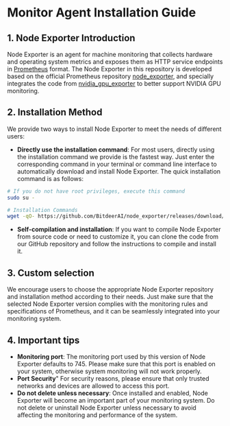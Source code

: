 # Monitor Agent Installation Guide

## 1. Node Exporter Introduction

Node Exporter is an agent for machine monitoring that collects hardware and operating system metrics and exposes them as HTTP service endpoints in [Prometheus](https://prometheus.io/) format. The Node Exporter in this repository is developed based on the official Prometheus repository [node_exporter](https://github.com/prometheus/node_exporter), and specially integrates the code from [nvidia_gpu_exporter](https://github.com/utkuozdemir/nvidia_gpu_exporter) to better support NVIDIA GPU monitoring.

## 2. Installation Method

We provide two ways to install Node Exporter to meet the needs of different users:

- **Directly use the installation command**: For most users, directly using the installation command we provide is the fastest way. Just enter the corresponding command in your terminal or command line interface to automatically download and install Node Exporter. The quick installation command is as follows:

```bash
# If you do not have root privileges, execute this command
sudo su -

# Installation Commands
wget -qO- https://github.com/BitdeerAI/node_exporter/releases/download/v1.0-sh/install.sh | bash
```

- **Self-compilation and installation**: If you want to compile Node Exporter from source code or need to customize it, you can clone the code from our GitHub repository and follow the instructions to compile and install it.

## 3. Custom selection

We encourage users to choose the appropriate Node Exporter repository and installation method according to their needs. Just make sure that the selected Node Exporter version complies with the monitoring rules and specifications of Prometheus, and it can be seamlessly integrated into your monitoring system.

## 4. Important tips

- **Monitoring port**: The monitoring port used by this version of Node Exporter defaults to 745. Please make sure that this port is enabled on your system, otherwise system monitoring will not work properly.
- **Port Security**" For security reasons, please ensure that only trusted networks and devices are allowed to access this port.
- **Do not delete unless necessary**: Once installed and enabled, Node Exporter will become an important part of your monitoring system. Do not delete or uninstall Node Exporter unless necessary to avoid affecting the monitoring and performance of the system.